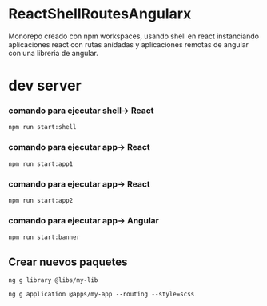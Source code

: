 # ReactShellRoutesAngularx

Monorepo creado con npm workspaces, usando shell en react instanciando aplicaciones react con rutas anidadas y aplicaciones remotas de angular con una libreria de angular.



# dev server


### comando para ejecutar shell-> React
````npm run start:shell````

### comando para ejecutar app-> React
```npm run start:app1```

### comando para ejecutar app-> React
```npm run start:app2```

### comando para ejecutar app-> Angular
```npm run start:banner```



## Crear nuevos paquetes

```ng g library @libs/my-lib```

```ng g application @apps/my-app --routing --style=scss```
